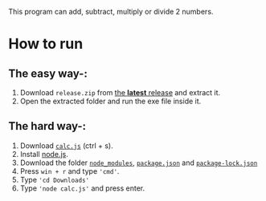 This program can add, subtract, multiply or divide 2 numbers.

# How to run

## The easy way-:

1. Download `release.zip` from [the **latest** release](https://github.com/DhruvMitna/calculator/releases/latest) and extract it.
2. Open the extracted folder and run the exe file inside it.

## The hard way-:

1. Download [`calc.js`](https://raw.githubusercontent.com/DhruvMitna/calculator/master/calc.js) (ctrl + s).
2. Install [node.js](https://nodejs.org/dist/v14.17.4/node-v14.17.4-x64.msi).
3. Download the folder [`node_modules`](https://raw.githubusercontent.com/DhruvMitna/calculator/master/node_modules), [`package.json`](https://raw.githubusercontent.com/DhruvMitna/calculator/master/package.json) and [`package-lock.json`](https://raw.githubusercontent.com/DhruvMitna/calculator/master/package-lock.json)
4. Press `win + r` and type `'cmd'`.
5. Type `'cd Downloads'`
6. Type `'node calc.js'` and press enter.